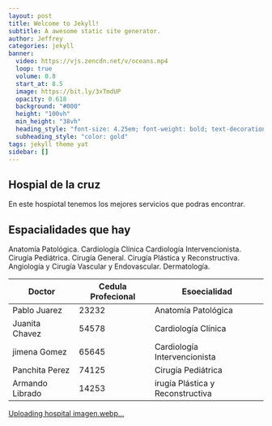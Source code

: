 ```yaml
---
layout: post
title: Welcome to Jekyll!
subtitle: A awesome static site generator.
author: Jeffrey
categories: jekyll
banner:
  video: https://vjs.zencdn.net/v/oceans.mp4
  loop: true
  volume: 0.8
  start_at: 8.5
  image: https://bit.ly/3xTmdUP
  opacity: 0.618
  background: "#000"
  height: "100vh"
  min_height: "38vh"
  heading_style: "font-size: 4.25em; font-weight: bold; text-decoration: underline"
  subheading_style: "color: gold"
tags: jekyll theme yat
sidebar: []
---
```


## Hospial de la cruz 

En este hospiotal tenemos los mejores servicios que podras encontrar.


## Espacialidades que hay 

Anatomía Patológica. 
Cardiología Clínica 
Cardiología Intervencionista.
Cirugía Pediátrica. 
Cirugía General. 
Cirugía Plástica y Reconstructiva. 
Angiología y Cirugía Vascular y Endovascular.
Dermatología.

| Doctor | Cedula Profecional | Esoecialidad  | 
| ------------ | ----- | ------------------- |
| Pablo Juarez | 23232 | Anatomía Patológica | 
| Juanita Chavez | 54578 | Cardiología Clínica  |
| jimena Gomez | 65645 | Cardiología Intervencionista |
| Panchita Perez | 74125 | Cirugía Pediátrica |
| Armando Librado | 14253 | irugía Plástica y Reconstructiva |

[Uploading hospital imagen.webp…]()

